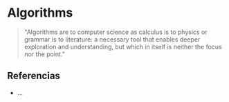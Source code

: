 # Algorithms

> "Algorithms are to computer science as calculus is to physics or grammar is to literature: a necessary tool that enables deeper exploration and understanding, but which in itself is neither the focus nor the point."

## Referencias

- ...
